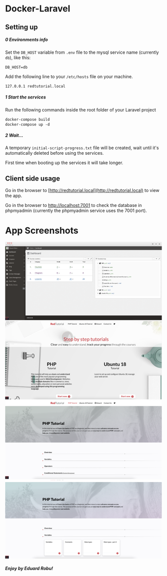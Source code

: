 # Docker-Laravel

## Setting up

##### 0 Environments info
Set the ```DB_HOST``` variable from ```.env``` file to the mysql service name (currently ```db```), like this:
```
DB_HOST=db
```
Add the following line to your ```/etc/hosts``` file on your machine.
```
127.0.0.1 redtutorial.local
```

##### 1 Start the services
Run the following commands inside the root folder of your Laravel project

```
docker-compose build
docker-compose up -d
```

##### 2 Wait...
A temporary ```initial-script-progress.txt``` file will be created, wait until it's automatically deleted before using the services.

First time when booting up the services it will take longer.

## Client side usage
Go in the browser to [http://redtutorial.local](http://redtutorial.local) to view the app.

Go in the browser to [http://localhost:7001](http://localhost:7001) to check the database in phpmyadmin (currently the phpmyadmin service uses the 7001 port).

# App Screenshots

![Screenshot](public/readme_files/admin-dashboard.png)
![Screenshot](public/readme_files/client-homepage.png)
![Screenshot](public/readme_files/client-tutorial.png)
![Screenshot](public/readme_files/client-tutorial2.png)

##### Enjoy by Eduard Robu!
